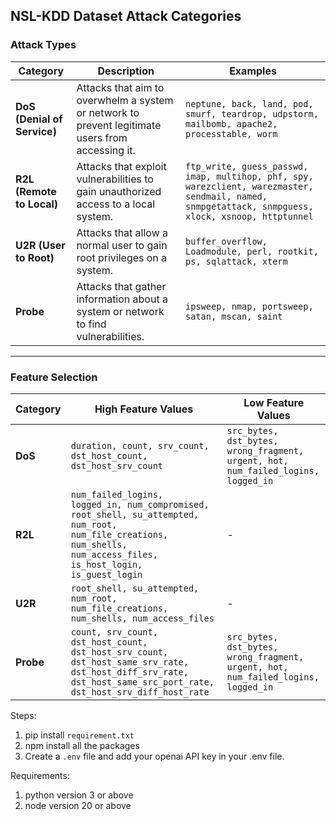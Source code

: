 ## NSL-KDD Dataset Attack Categories

### Attack Types

| **Category** | **Description** | **Examples** |
|--------------|-----------------|--------------|
| **DoS (Denial of Service)** | Attacks that aim to overwhelm a system or network to prevent legitimate users from accessing it. | `neptune, back, land, pod, smurf, teardrop, udpstorm, mailbomb, apache2, processtable, worm` |
| **R2L (Remote to Local)** | Attacks that exploit vulnerabilities to gain unauthorized access to a local system. | `ftp_write, guess_passwd, imap, multihop, phf, spy, warezclient, warezmaster, sendmail, named, snmpgetattack, snmpguess, xlock, xsnoop, httptunnel` |
| **U2R (User to Root)** | Attacks that allow a normal user to gain root privileges on a system. | `buffer_overflow, Loadmodule, perl, rootkit, ps, sqlattack, xterm` |
| **Probe** | Attacks that gather information about a system or network to find vulnerabilities. | `ipsweep, nmap, portsweep, satan, mscan, saint` |

---

### Feature Selection

| **Category** | **High Feature Values** | **Low Feature Values** |
|--------------|-------------------------|------------------------|
| **DoS** | `duration, count, srv_count, dst_host_count, dst_host_srv_count` | `src_bytes, dst_bytes, wrong_fragment, urgent, hot, num_failed_logins, logged_in` |
| **R2L** | `num_failed_logins, logged_in, num_compromised, root_shell, su_attempted, num_root, num_file_creations, num_shells, num_access_files, is_host_login, is_guest_login` | - |
| **U2R** | `root_shell, su_attempted, num_root, num_file_creations, num_shells, num_access_files` | - |
| **Probe** | `count, srv_count, dst_host_count, dst_host_srv_count, dst_host_same_srv_rate, dst_host_diff_srv_rate, dst_host_same_src_port_rate, dst_host_srv_diff_host_rate` | `src_bytes, dst_bytes, wrong_fragment, urgent, hot, num_failed_logins, logged_in` |



Steps:
1. pip install `requirement.txt`
2. npm install all the packages
3. Create a `.env` file and add your openai API key in your .env file.

Requirements:
1. python version 3 or above
2. node version 20 or above
